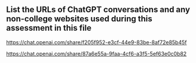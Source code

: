 ## List the URLs of ChatGPT conversations and any non-college websites used during this assessment in this file

https://chat.openai.com/share/f205f952-e3cf-44e9-83be-8af72e85b45f

https://chat.openai.com/share/87a6e55a-9faa-4cf6-a3f5-5ef63e0c0b82



